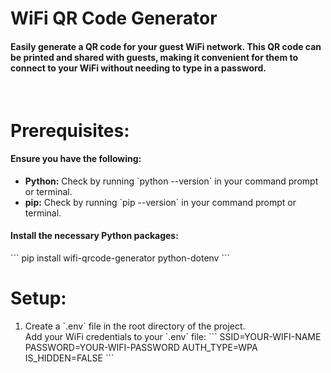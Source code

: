 <h1>WiFi QR Code Generator</h1>
<h4>Easily generate a QR code for your guest WiFi network. This QR code can be printed and shared with guests, making it convenient for them to connect to your WiFi without needing to type in a password.
</h4>

<br>

<h1>Prerequisites:</h1>
<h4>Ensure you have the following:</h4>
<ul>
<li>
<b>Python:</b> Check by running `python --version` in your command prompt or terminal.
</li>
<li>
<b>pip:</b> Check by running `pip --version` in your command prompt or terminal.
</li>
</ul>
<h4>Install the necessary Python packages:</h4>
```
pip install wifi-qrcode-generator python-dotenv
```

<br>

<h1>Setup:</h1>
<ol>
<li>
Create a `.env` file in the root directory of the project.
</li>
Add your WiFi credentials to your `.env` file:
```
SSID=YOUR-WIFI-NAME
PASSWORD=YOUR-WIFI-PASSWORD
AUTH_TYPE=WPA
IS_HIDDEN=FALSE
```
</ol>
